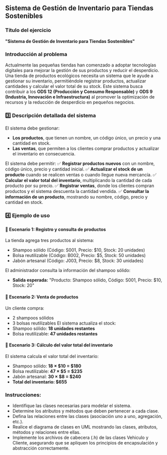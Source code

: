 ## Sistema de Gestión de Inventario para Tiendas Sostenibles
### Título del ejercicio
**"Sistema de Gestión de Inventario para Tiendas Sostenibles"**

### Introducción al problema
Actualmente  las pequeñas tiendas han comenzado a adoptar tecnologías digitales para mejorar la gestión de sus productos y reducir el desperdicio. Una tienda de productos ecológicos necesita un sistema que le ayude a gestionar su inventario, permitiéndole registrar productos, actualizar cantidades y calcular el valor total de su stock.
Este sistema busca contribuir a los **ODS 12 (Producción y Consumo Responsable)** y **ODS 9 (Industria, Innovación e Infraestructura)** al promover la optimización de recursos y la reducción de desperdicio en pequeños negocios.

### 3️⃣ Descripción detallada del sistema

El sistema debe gestionar:

- **Los productos**, que tienen un nombre, un código único, un precio y una cantidad en stock.
- **Las ventas**, que permiten a los clientes comprar productos y actualizar el inventario en consecuencia.

El sistema debe permitir:
✅ **Registrar productos nuevos** con un nombre, código único, precio y cantidad inicial.
✅ **Actualizar el stock de un producto** cuando se realicen ventas o cuando llegue nueva mercancía.
✅ **Calcular el valor total del inventario**, multiplicando la cantidad de cada producto por su precio.
✅ **Registrar ventas**, donde los clientes compran productos y el sistema descuenta la cantidad vendida.
✅ **Consultar la información de un producto**, mostrando su nombre, código, precio y cantidad en stock.

### 4️⃣ Ejemplo de uso
#### 📌 Escenario 1: Registro y consulta de productos
La tienda agrega tres productos al sistema:
- Shampoo sólido (Código: S001, Precio: $10, Stock: 20 unidades)
- Bolsa reutilizable (Código: B002, Precio: $5, Stock: 50 unidades)
- Jabón artesanal (Código: J003, Precio: $8, Stock: 30 unidades)

El administrador consulta la información del shampoo sólido:
- **Salida esperada:** "Producto: Shampoo sólido, Código: S001, Precio: $10, Stock: 20"

#### 📌 Escenario 2: Venta de productos
Un cliente compra:
- 2 shampoos sólidos
- 3 bolsas reutilizables
El sistema actualiza el stock:
- Shampoo sólido: **18 unidades restantes**
- Bolsa reutilizable: **47 unidades restantes**

#### 📌 Escenario 3: Cálculo del valor total del inventario
El sistema calcula el valor total del inventario:
- Shampoo sólido: **18 × $10 = $180**
- Bolsa reutilizable: **47 × $5 = $235**
- Jabón artesanal: **30 × $8 = $240**
- **Total del inventario: $655**

### Instrucciones:
* Identifique las clases necesarias para modelar el sistema.
* Determine los atributos y métodos que deben pertenecer a cada clase.
* Defina las relaciones entre las clases (asociación uno a uno, agregación, etc.).
* Realice el diagrama de clases en UML mostrando las clases, atributos, métodos y relaciones entre ellas.
* Implemente los archivos de cabecera (.h) de las clases Vehiculo y Cliente, asegurando que se apliquen los principios de encapsulación y abstracción correctamente.
